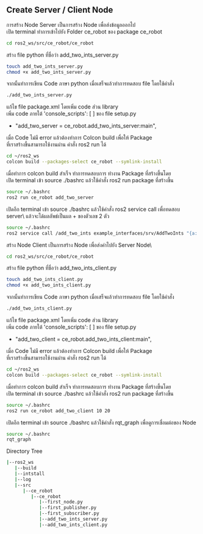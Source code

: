 ## Create Server / Client Node

การสร้าง Node Server เป็นการสร้าง Node เพื่อส่งข้อมูลออกไป\
เปิด terminal ทำการเข้าไปยัง Folder ce_robot ของ package ce_robot  

```bash
cd ros2_ws/src/ce_robot/ce_robot
```

สร้าง file python ที่ชื่อว่า add_two_ints_server.py
```bash
touch add_two_ints_server.py
chmod +x add_two_ints_server.py
```

จากนั้นทำการเขียน Code ภาษา python เมื่อเสร็จแล้วทำการทดสอบ file โดยใช้คำสั่ง 
```bash
./add_two_ints_server.py
```

แก้ไข file package.xml โดยเพิ่ม code ส่วน library\
เพิ่ม code ภายใต้ 'console_scripts': [ ] ของ file setup.py
- "add_two_server = ce_robot.add_two_ints_server:main",

เมื่อ Code ไม่มี error แล้วต้องทำการ Colcon build เพื่อให้ Package \
ที่เราสร้างขึ้นสามารถใช้งานผ่าน คำสั่ง ros2 run ได้
```bash
cd ~/ros2_ws
colcon build --packages-select ce_robot --symlink-install
```

เมื่อทำการ colcon build สำเร็จ ทำการทดสอบการ ทำงาน Package ที่สร้างขึ้นโดย \
เปิด terminal เข้า source ./bashrc แล้วใช้คำสั่ง ros2 run package ที่สร้างขึ้น
```bash
source ~/.bashrc
ros2 run ce_robot add_two_server
```

เปิดอีก terminal เข้า source ./bashrc แล้วใช้คำสั่ง ros2 service call เพื่อทดสอบ server\ แล้วจะได้ผลลัพธ์เป็นผล + ของตัวเลข 2 ตัว
```bash
source ~/.bashrc
ros2 service call /add_two_ints example_interfaces/srv/AddTwoInts "{a: 4, b: 5}"
```

สร้าง Node Client เป็นการสร้าง Node เพื่อส่งค่าไปยัง Server Node\
```bash
cd ros2_ws/src/ce_robot/ce_robot
```

สร้าง file python ที่ชื่อว่า add_two_ints_client.py
```bash
touch add_two_ints_client.py
chmod +x add_two_ints_client.py
```

จากนั้นทำการเขียน Code ภาษา python เมื่อเสร็จแล้วทำการทดสอบ file โดยใช้คำสั่ง 
```bash
./add_two_ints_client.py
```

แก้ไข file package.xml โดยเพิ่ม code ส่วน library\
เพิ่ม code ภายใต้ 'console_scripts': [ ] ของ file setup.py
- "add_two_client = ce_robot.add_two_ints_client:main",

เมื่อ Code ไม่มี error แล้วต้องทำการ Colcon build เพื่อให้ Package \
ที่เราสร้างขึ้นสามารถใช้งานผ่าน คำสั่ง ros2 run ได้
```bash
cd ~/ros2_ws
colcon build --packages-select ce_robot --symlink-install
```

เมื่อทำการ colcon build สำเร็จ ทำการทดสอบการ ทำงาน Package ที่สร้างขึ้นโดย \
เปิด terminal เข้า source ./bashrc แล้วใช้คำสั่ง ros2 run package ที่สร้างขึ้น
```bash
source ~/.bashrc
ros2 run ce_robot add_two_client 10 20 
```

เปิดอีก terminal เข้า source ./bashrc แล้วใช้คำสั่ง rqt_graph เพื่อดูการเชื่อมต่อของ Node
```bash
source ~/.bashrc
rqt_graph
```

Directory Tree
```bash
|--ros2_ws
   |--build
   |--intstall
   |--log
   |--src
      |--ce_robot
         |--ce_robot
            |--first_node.py
            |--first_publisher.py
            |--first_subscriber.py
            |--add_two_ints_server.py
            |--add_two_ints_client.py
          
```
